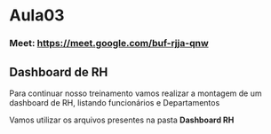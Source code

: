 # Aula03
### Meet: https://meet.google.com/buf-rjja-qnw
## Dashboard de RH

Para continuar nosso treinamento vamos realizar a montagem de um dashboard de RH, listando funcionários e Departamentos

Vamos utilizar os arquivos presentes na pasta **Dashboard RH**



